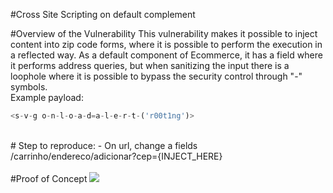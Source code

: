 #Cross Site Scripting on default complement

#Overview of the Vulnerability
This vulnerability makes it possible to inject content into zip code forms, where it is possible to perform the execution in a reflected way.
As a default component of Ecommerce, it has a field where it performs address queries, but when sanitizing the input there is a loophole where it is possible to bypass the security control through "-" symbols.
<br>
Example payload:
```javascript
<s-v-g o-n-l-o-a-d=a-l-e-r-t-('r00t1ng')>
```
<br>
# Step to reproduce:
- On url, change a fields /carrinho/endereco/adicionar?cep={INJECT_HERE}
<br> 
<br> 
#Proof of Concept
<img src="https://i.imgur.com/O1Gq62d.png">
